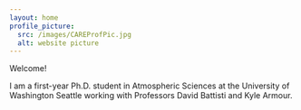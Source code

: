 ```yaml
---
layout: home
profile_picture:
  src: /images/CAREProfPic.jpg
  alt: website picture
---
```


<p>
  Welcome! 

  I am a first-year Ph.D. student in Atmospheric Sciences at the University of Washington Seattle 
  working with Professors David Battisti and Kyle Armour.
</p>